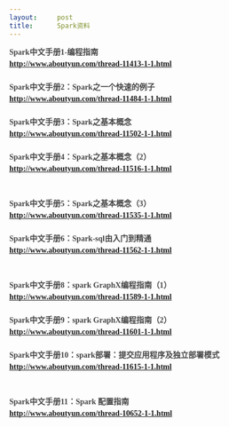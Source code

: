 ```yaml
---
layout:     post
title:      Spark资料
---
```

<div id="article_content" class="article_content clearfix csdn-tracking-statistics" data-pid="blog" data-mod="popu_307" data-dsm="post">
								            <link rel="stylesheet" href="https://csdnimg.cn/release/phoenix/template/css/ck_htmledit_views-f76675cdea.css">
						<div class="htmledit_views" id="content_views">
                
<span style="font-weight:700;color:rgb(68,68,68);font-family:Tahoma, 'Microsoft Yahei', Simsun;font-size:14px;line-height:21px;">Spark中文手册1-编程指南<br><a href="http://www.aboutyun.com/thread-11413-1-1.html" rel="nofollow" style="color:rgb(51,102,153);">http://www.aboutyun.com/thread-11413-1-1.html</a><br><br>
Spark中文手册2：Spark之一个快速的例子<br><a href="http://www.aboutyun.com/thread-11484-1-1.html" rel="nofollow" style="color:rgb(51,102,153);">http://www.aboutyun.com/thread-11484-1-1.html</a><br><br>
Spark中文手册3：Spark之基本概念<br><a href="http://www.aboutyun.com/thread-11502-1-1.html" rel="nofollow" style="color:rgb(51,102,153);">http://www.aboutyun.com/thread-11502-1-1.html</a><br><br>
Spark中文手册4：Spark之基本概念（2）<br><a href="http://www.aboutyun.com/thread-11516-1-1.html" rel="nofollow" style="color:rgb(51,102,153);">http://www.aboutyun.com/thread-11516-1-1.html</a><br><br><br>
Spark中文手册5：Spark之基本概念（3）<br><a href="http://www.aboutyun.com/thread-11535-1-1.html" rel="nofollow" style="color:rgb(51,102,153);">http://www.aboutyun.com/thread-11535-1-1.html</a><br><br>
Spark中文手册6：Spark-sql由入门到精通<br><a href="http://www.aboutyun.com/thread-11562-1-1.html" rel="nofollow" style="color:rgb(51,102,153);">http://www.aboutyun.com/thread-11562-1-1.html</a><br><br><br>
Spark中文手册8：spark GraphX编程指南（1） <br><a href="http://www.aboutyun.com/thread-11589-1-1.html" rel="nofollow" style="color:rgb(51,102,153);">http://www.aboutyun.com/thread-11589-1-1.html</a><br><br>
Spark中文手册9：spark GraphX编程指南（2）<br><a href="http://www.aboutyun.com/thread-11601-1-1.html" rel="nofollow" style="color:rgb(51,102,153);">http://www.aboutyun.com/thread-11601-1-1.html</a><br><br>
Spark中文手册10：spark部署：提交应用程序及独立部署模式<br><a href="http://www.aboutyun.com/thread-11615-1-1.html" rel="nofollow" style="color:rgb(51,102,153);">http://www.aboutyun.com/thread-11615-1-1.html</a><br><br><br>
Spark中文手册11：Spark 配置指南<br><a href="http://www.aboutyun.com/thread-10652-1-1.html" rel="nofollow" style="color:rgb(51,102,153);">http://www.aboutyun.com/thread-10652-1-1.html</a><br></span>
            </div>
                </div>